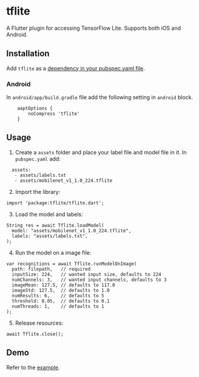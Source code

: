 # tflite

A Flutter plugin for accessing TensorFlow Lite. Supports both iOS and Android.

## Installation

Add `tflite` as a [dependency in your pubspec.yaml file](https://flutter.io/using-packages/).

### Android

In `android/app/build.gradle` file add the following setting in `android` block.

```
    aaptOptions {
        noCompress 'tflite'
    }
```

## Usage

1. Create a `assets` folder and place your label file and model file in it. In `pubspec.yaml` add:

```
  assets:
   - assets/labels.txt
   - assets/mobilenet_v1_1.0_224.tflite
```

2. Import the library:

```
import 'package:tflite/tflite.dart';
```

3. Load the model and labels:

```
String res = await Tflite.loadModel(
  model: "assets/mobilenet_v1_1.0_224.tflite",
  labels: "assets/labels.txt",
);
```

4. Run the model on a image file:

```
var recognitions = await Tflite.runModelOnImage(
  path: filepath,   // required
  inputSize: 224,   // wanted input size, defaults to 224
  numChannels: 3,   // wanted input channels, defaults to 3
  imageMean: 127.5, // defaults to 117.0
  imageStd: 127.5,  // defaults to 1.0
  numResults: 6,    // defaults to 5
  threshold: 0.05,  // defaults to 0.1
  numThreads: 1,    // defaults to 1
);
```

5. Release resources:

```
await Tflite.close();
```

## Demo

Refer to the [example](https://github.com/shaqian/flutter_tflite/tree/master/example).